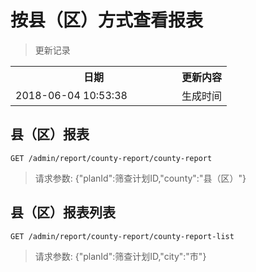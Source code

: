 # 按县（区）方式查看报表

> 更新记录

<table>
    <tr>
        <th style="width:250px;">日期</th>
        <th>更新内容</th>
    </tr>
    <tr>
        <td>2018-06-04 10:53:38</td>
        <td>生成时间</td>
    </tr>
</table>

## 县（区）报表

```
GET /admin/report/county-report/county-report
```

> 请求参数: {"planId":筛查计划ID,"county":"县（区）"}

## 县（区）报表列表

```
GET /admin/report/county-report/county-report-list
```

> 请求参数: {"planId":筛查计划ID,"city":"市"}